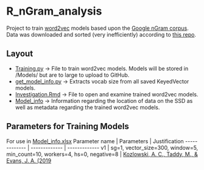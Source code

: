 # R_nGram_analysis
Project to train [word2vec](https://jalammar.github.io/illustrated-word2vec/) models based upon the [Google nGram corpus](http://storage.googleapis.com/books/ngrams/books/datasetsv2.html). Data was downloaded and sorted (very inefficiently) according to [this repo](https://github.com/ivalencius/nGram_download_and_sort).

## Layout
* [Training.py](https://github.com/ivalencius/R_nGram_analysis/blob/main/Training.py) → File to train word2vec models. Models will be stored in /Models/ but are to large to upload to GitHub.
* [get_model_info.py](https://github.com/ivalencius/R_nGram_analysis/blob/main/get_model_info.py) → Extracts vocab size from all saved KeyedVector models.
* [Investigation.Rmd](https://github.com/ivalencius/R_nGram_analysis/blob/main/Investigation.Rmd) → File to open and examine trained word2vec models.
* [Model_info](https://github.com/ivalencius/R_nGram_analysis/blob/main/Model_info.xlsx) → Information regarding the location of data on the SSD as well as metadata regarding the trained word2vec models.

## Parameters for Training Models
For use in [Model_info.xlsx](https://github.com/ivalencius/R_nGram_analysis/blob/main/Model_info.xlsx)
Parameter name | Parameters | Justification
------------- | ------------- | -------------
v1 | sg=1, vector_size=300, window=5, min_count=10, workers=4, hs=0, negative=8 | [Kozlowski, A. C., Taddy, M., & Evans, J. A. (2019](https://github.com/KnowledgeLab/GeometryofCulture)